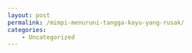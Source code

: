 ```yaml
---
layout: post
permalink: /mimpi-menuruni-tangga-kayu-yang-rusak/
categories:
    - Uncategorized
---
```


